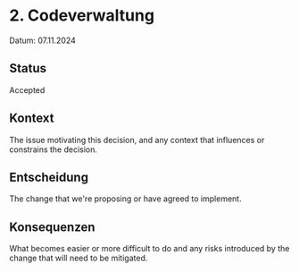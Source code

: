 # 2. Codeverwaltung

Datum: 07.11.2024

## Status

Accepted

## Kontext

The issue motivating this decision, and any context that influences or constrains the decision.

## Entscheidung

The change that we're proposing or have agreed to implement.

## Konsequenzen

What becomes easier or more difficult to do and any risks introduced by the change that will need to be mitigated.
